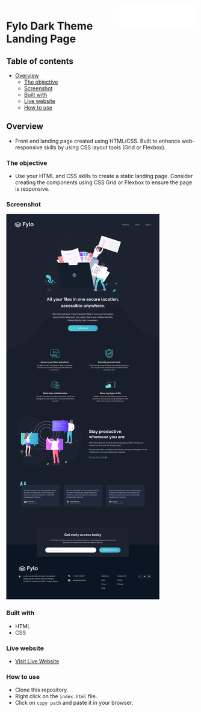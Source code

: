 <a href="https://mitp7.github.io/Fylo-LandingPage/">
    <img src="images/logo.svg" alt="Fylo-logo" title="Fylo" align="right" height="61" />
</a>

# Fylo Dark Theme Landing Page

## Table of contents

- [Overview](#overview)
  - [The objective](#the-objective)
  - [Screenshot](#screenshot)
  - [Built with](#built-with)
  - [Live website](#live-website)
  - [How to use](#how-to-use)

## Overview

- Front end landing page created using HTML/CSS. Built to enhance web-responsive
skills by using CSS layout tools (Grid or Flexbox).

### The objective

- Use your HTML and CSS skills to create a static landing page. Consider creating the components using CSS Grid or Flexbox to ensure the page is responsive.

### Screenshot

![Desktop-version](./design/desktop-design.jpg)

### Built with

- HTML
- CSS

### Live website

- [Visit Live Website](https://landing-page-1-mu-six.vercel.app/)

### How to use

- Clone this repository.
- Right click on the `index.html` file.
- Click on `copy path` and paste it in your browser.
